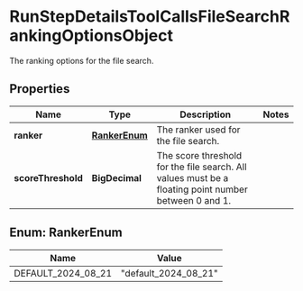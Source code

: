 

# RunStepDetailsToolCallsFileSearchRankingOptionsObject

The ranking options for the file search.

## Properties

| Name | Type | Description | Notes |
|------------ | ------------- | ------------- | -------------|
|**ranker** | [**RankerEnum**](#RankerEnum) | The ranker used for the file search. |  |
|**scoreThreshold** | **BigDecimal** | The score threshold for the file search. All values must be a floating point number between 0 and 1. |  |



## Enum: RankerEnum

| Name | Value |
|---- | -----|
| DEFAULT_2024_08_21 | &quot;default_2024_08_21&quot; |



